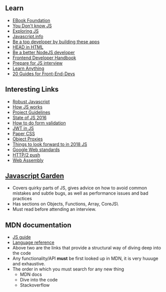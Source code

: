 ## Learn

* [EBook Foundation](https://github.com/EbookFoundation/free-programming-books/blob/master/free-programming-books.md)
* [You Don't know JS](https://github.com/getify/You-Dont-Know-JS)
* [Exploring JS](http://exploringjs.com/)
* [Javascript.info](https://javascript.info/)
* [Be a top developer by building these apps](https://medium.freecodecamp.org/the-secret-to-being-a-top-developer-is-building-things-heres-a-list-of-fun-apps-to-build-aac61ac0736c)
* [HEAD in HTML](https://github.com/joshbuchea/HEAD)
* [Be a better NodeJS developer](https://nemethgergely.com/nodejs-best-practices-how-to-become-a-better-developer-in-2018/)
* [Frontend Developer Handbook](https://frontendmasters.com/books/front-end-handbook/2017/)
* [Prepare for JS interview](https://github.com/adam-s/js-interview-review)
* [Learn Anything](https://codedamn.com/)
* [20 Guides for Front-End-Devs](https://www.sitepoint.com/20-docs-guides-front-end-developers-9/)

## Interesting Links

* [Robust Javascript](https://molily.de/robust-javascript/)
* [How JS works](https://blog.sessionstack.com/how-does-javascript-actually-work-part-1-b0bacc073cf)
* [Project Guidelines](https://github.com/wearehive/project-guidelines/blob/master/README.md)
* [State of JS 2016](http://stateofjs.com/2016/introduction/)
* [How to do form validation](https://css-tricks.com/form-validation-part-1-constraint-validation-html/)
* [JWT in JS](https://codeburst.io/part-1-jwt-to-authenticate-downloadable-files-at-client-8e0b979c9ac1)
* [Paper CSS](https://medium.freecodecamp.org/how-i-built-and-deployed-papercss-and-got-125-stars-on-github-the-first-week-89f8d6ac14b1)
* [Object Proxies](https://blog.campvanilla.com/advanced-guide-javascript-proxy-objects-introduction-301c0fce9432)
* [Things to look forward to in 2018 JS](https://x-team.com/blog/top-javascript-trends-2018/)
* [Google Web standards](https://developers.google.com/web/)
* [HTTP/2 push](https://blog.risingstack.com/node-js-http-2-push/)
* [Web Assembly](https://blog.acolyer.org/2017/09/18/bringing-the-web-up-to-speed-with-webassembly/#ampshare=https://blog.acolyer.org/2017/09/18/bringing-the-web-up-to-speed-with-webassembly/)

## [Javascript Garden](http://bonsaiden.github.io/JavaScript-Garden/)

* Covers quirky parts of JS, gives advice on how to avoid common mistakes and subtle bugs, as well as performance issues and bad practices
* Has sections on Objects, Functions, Array, CoreJS\
* Must read before attending an interview.

## MDN documentation

* [JS guide](https://developer.mozilla.org/en-US/docs/Web/JavaScript/Guide)
* [Language reference](https://developer.mozilla.org/en-US/docs/Web/JavaScript/Reference)
* Above two are the links that provide a structural way of diving deep into the code
* Any functionality/API **must** be first looked up in MDN, it is very huuuge and exhaustive.
* The order in which you must search for any new thing
    * MDN docs
    * Dive into the code
    * Stackoverflow
